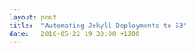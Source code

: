 ```yaml
---
layout: post
title:  "Automating Jekyll Deployments to S3"
date:   2016-05-22 19:30:00 +1200
---
```

